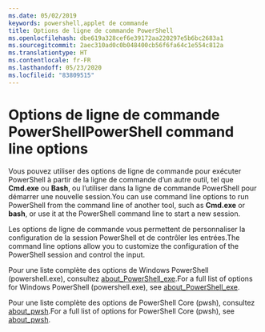 ```yaml
---
ms.date: 05/02/2019
keywords: powershell,applet de commande
title: Options de ligne de commande PowerShell
ms.openlocfilehash: dbe619a328cef6e39172aa220297e5b6bc2683a1
ms.sourcegitcommit: 2aec310ad0c0b048400cb56f6fa64c1e554c812a
ms.translationtype: HT
ms.contentlocale: fr-FR
ms.lasthandoff: 05/23/2020
ms.locfileid: "83809515"
---
```

# <a name="powershell-command-line-options"></a><span data-ttu-id="d794e-103">Options de ligne de commande PowerShell</span><span class="sxs-lookup"><span data-stu-id="d794e-103">PowerShell command line options</span></span>

<span data-ttu-id="d794e-104">Vous pouvez utiliser des options de ligne de commande pour exécuter PowerShell à partir de la ligne de commande d’un autre outil, tel que **Cmd.exe** ou **Bash**, ou l’utiliser dans la ligne de commande PowerShell pour démarrer une nouvelle session.</span><span class="sxs-lookup"><span data-stu-id="d794e-104">You can use command line options to run PowerShell from the command line of another tool, such as **Cmd.exe** or **bash**, or use it at the PowerShell command line to start a new session.</span></span>

<span data-ttu-id="d794e-105">Les options de ligne de commande vous permettent de personnaliser la configuration de la session PowerShell et de contrôler les entrées.</span><span class="sxs-lookup"><span data-stu-id="d794e-105">The command line options allow you to customize the configuration of the PowerShell session and control the input.</span></span>

<span data-ttu-id="d794e-106">Pour une liste complète des options de Windows PowerShell (powershell.exe), consultez [about_PowerShell_exe](/powershell/module/Microsoft.PowerShell.Core/About/about_PowerShell_exe?view=powershell-5.1).</span><span class="sxs-lookup"><span data-stu-id="d794e-106">For a full list of options for Windows PowerShell (powershell.exe), see [about_PowerShell_exe](/powershell/module/Microsoft.PowerShell.Core/About/about_PowerShell_exe?view=powershell-5.1).</span></span>

<span data-ttu-id="d794e-107">Pour une liste complète des options de PowerShell Core (pwsh), consultez [about_pwsh](/powershell/module/Microsoft.PowerShell.Core/About/about_pwsh).</span><span class="sxs-lookup"><span data-stu-id="d794e-107">For a full list of options for PowerShell Core (pwsh), see [about_pwsh](/powershell/module/Microsoft.PowerShell.Core/About/about_pwsh).</span></span>
